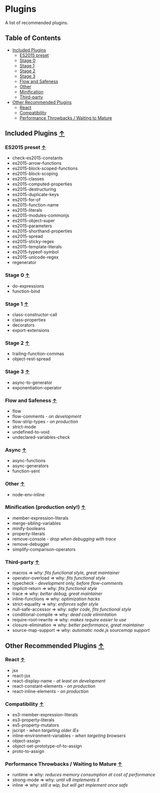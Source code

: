 # Plugins

A list of recommended plugins.

## Table of Contents

* [Included Plugins](#included-plugins)
  * [ES2015 preset](#es2015-preset-)
  * [Stage 0](#stage-0-)
  * [Stage 1](#stage-1-)
  * [Stage 2](#stage-2-)
  * [Stage 3](#stage-3-)
  * [Flow and Safeness](#flow-and-safeness-)
  * [Other](#other-)
  * [Minification](#minification-)
  * [Third-party](#third-party-)
* [Other Recommended Plugins](#other-recommended-plugins-)
  * [React](#react-)
  * [Compatibility](#compatibility-)
  * [Performance Throwbacks / Waiting to Mature](#performance-throwbacks--waiting-to-mature-)

## Included Plugins [↑](#table-of-contents)

### ES2015 preset [↑](#table-of-contents)

* check-es2015-constants
* es2015-arrow-functions
* es2015-block-scoped-functions
* es2015-block-scoping
* es2015-classes
* es2015-computed-properties
* es2015-destructuring
* es2015-duplicate-keys
* es2015-for-of
* es2015-function-name
* es2015-literals
* es2015-modules-commonjs
* es2015-object-super
* es2015-parameters
* es2015-shorthand-properties
* es2015-spread
* es2015-sticky-regex
* es2015-template-literals
* es2015-typeof-symbol
* es2015-unicode-regex
* regenerator

### Stage 0 [↑](#table-of-contents)

* do-expressions
* function-bind

### Stage 1 [↑](#table-of-contents)

* class-constructor-call
* class-properties
* decorators
* export-extensions

### Stage 2 [↑](#table-of-contents)

* trailing-function-commas
* object-rest-spread

### Stage 3 [↑](#table-of-contents)

* async-to-generator
* exponentiation-operator

### Flow and Safeness [↑](#table-of-contents)

* flow
* flow-comments _- on development_
* flow-strip-types _- on production_
* strict-mode
* undefined-to-void
* undeclared-variables-check

### Async [↑](#table-of-contents)

* async-functions
* async-generators
* function-sent

### Other [↑](#table-of-contents)

* node-env-inline

### Minification (production only!) [↑](#table-of-contents)

* member-expression-literals
* merge-sibling-variables
* minify-booleans
* property-literals
* remove-console _- drop when debugging with trace_
* remove-debugger
* simplify-comparison-operators

### Third-party [↑](#table-of-contents)

* macros => why: _fits functional style, great maintainer_
* operator-overload => why: _fits functional style_
* typecheck _- development only, before flow-comments_
* implicit-return => why: _fits functional style_
* trace => why: _better debug, great maintainer_
* inline-functions => why: _optimization hacks_
* strict-equality => why: _enforces safer style_
* null-safe-accessor => why: _safer code, fits functional style_
* conditional-compile => why: _dead code elimintation_
* require-root-rewrite => why: _makes require easier to use_
* closure-elimination => why: _better performance, great maintainer_
* source-map-support => why: _automatic node.js sourcemap support_

## Other Recommended Plugins [↑](#table-of-contents)

### React [↑](#table-of-contents)

* jsx
* react-jsx
* react-display-name _- at least on development_
* react-constant-elements _- on production_
* react-inline-elements _- on production_

### Compatibility [↑](#table-of-contents)

* es3-member-expression-literals
* es3-property-literals
* es5-property-mutators
* jscript _- when targeting older IEs_
* inline-environment-variables _- when targeting browsers_
* object-assign
* object-set-prototype-of-to-assign
* proto-to-assign

### Performance Throwbacks / Waiting to Mature [↑](#table-of-contents)

* runtime => why: _reduces memory consumption at cost of performance_
* strong-mode => why: _until v8 implements it_
* inline => why: _still a wip, but will get implement once safe_
